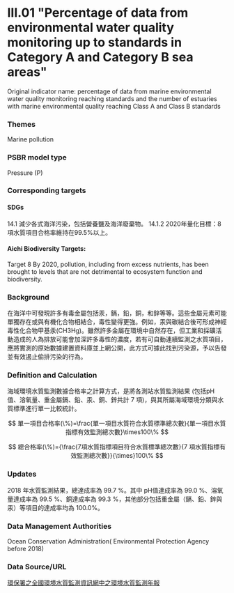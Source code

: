 # III.01 "Percentage of data from environmental water quality monitoring up to standards in Category A and Category B sea areas"
Original indicator name: percentage of data from marine environmental water quality monitoring reaching standards and the number of estuaries with marine environmental quality reaching Class A and Class B standards

<script type="text/javascript" src="http://cdn.mathjax.org/mathjax/latest/MathJax.js?config=TeX-AMS-MML_HTMLorMML"></script>

### Themes
Marine pollution
### PSBR model type
Pressure (P)
### Corresponding targets
#### SDGs
14.1 減少各式海洋污染，包括營養鹽及海洋廢棄物。 14.1.2 2020年量化目標：8項水質項目合格率維持在99.5%以上。
#### Aichi Biodiversity Targets:
Target 8 By 2020, pollution, including from excess nutrients, has been brought to levels that are not detrimental to ecosystem function and biodiversity.
### Background
在海洋中可發現許多有毒金屬包括汞，鎘，鉛，銅，和鋅等等。這些金屬元素可能單獨存在或與有機化合物相結合，毒性變得更強。例如，汞與碳結合後可形成神經毒性化合物甲基汞(CH3Hg)。雖然許多金屬在環境中自然存在，但工業和採礦活動造成的人為排放可能會加深許多毒性的濃度，若有可自動連續監測之水質項目，應將實測的原始數據建置資料庫並上網公開，此方式可據此找到污染源，予以告發並有效遏止偷排污染的行為。
### Definition and Calculation
海域環境水質監測數據合格率之計算方式，是將各測站水質監測結果 (包括pH值、溶氧量、重金屬鎘、鉛、汞、銅、鋅共計 7 項)，與其所屬海域環境分類與水質標準進行單一比較統計。

$$ 單一項目合格率(\%)=\frac{單一項目水質符合水質標準總次數}{單一項目水質指標有效監測總次數}\times100\% $$

$$ 總合格率(\%)={\frac{7項水質指標項目符合水質標準總次數}{7 項水質指標有效監測總次數}}{\times}100\% $$

### Updates
2018 年水質監測結果，總達成率為 99.7 %。其中 pH值達成率為 99.0 %、溶氧量達成率為 99.5 %、銅達成率為 99.3 %，其他部分包括重金屬（鎘、鉛、鋅與汞）等項目的達成率均為 100.0%。
### Data Management Authorities
Ocean Conservation Administration( Environmental Protection Agency before 2018)
### Data Source/URL
[環保署之全國環境水質監測資訊網中之環境水質監測年報](https://wq.epa.gov.tw/Code/Report/ReportList.aspx)